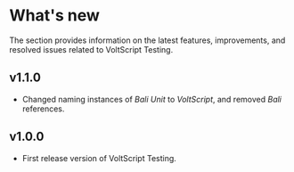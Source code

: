 # What's new

The section provides information on the latest features, improvements, and resolved issues related to VoltScript Testing.

## v1.1.0

- Changed naming instances of *Bali Unit* to *VoltScript*, and removed *Bali* references. 

## v1.0.0

- First release version of VoltScript Testing.